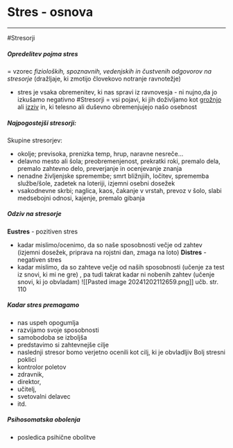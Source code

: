 # Stres - osnova
___ 
#Stresorji 
##### Opredelitev pojma stres
= vzorec *fizioloških, spoznavnih, vedenjskih in čustvenih odgovorov na stresorje* (dražljaje, ki zmotijo človekovo notranje ravnotežje)
- stres je vsaka obremenitev, ki nas spravi iz ravnovesja - ni nujno,da jo izkušamo negativno
#Stresorji = vsi pojavi, ki jih doživljamo kot <u>grožnjo</u> ali <u>izziv</u> in, ki telesno ali duševno obremenjujejo našo osebnost
##### Najpogostejši stresorji:
Skupine stresorjev:
- okolje; previsoka, prenizka temp, hrup, naravne nesreče...
- delavno mesto ali šola; preobremenjenost, prekratki roki, premalo dela, premalo zahtevno delo, preverjanje in ocenjevanje znanja
- nenadne življenjske spremembe; smrt bližnjiih, ločitev, sprememba službe/šole, zadetek na loteriji, izjemni osebni dosežek
- vsakodnevne skrbi; naglica, kaos, čakanje v vrstah, prevoz v šolo, slabi medsebojni odnosi, kajenje, premalo gibanja
##### Odziv na stresorje
**Eustres** - pozitiven stres
- kadar mislimo/ocenimo, da so naše sposobnosti večje od zahtev (izjemni dosežek, priprava na rojstni dan, zmaga na loto)
**Distres** - negativen stres
 - kadar mislimo, da so zahteve večje od naših sposobnosti (učenje za test iz snovi, ki mi ne gre) , pa tudi takrat kadar ni nobenih zahtev (učenje snovi, ki jo obvladam)
![[Pasted image 20241202112659.png]]
učb. str. 110
##### Kadar stres premagamo
- nas uspeh opogumlja
- razvijamo svoje sposobnosti
- samobodoba se izboljša
- predstavimo si zahtevnejše cilje
- naslednji stresor bomo verjetno ocenili kot cilj, ki je obvladljiv
Bolj stresni poklici
- kontrolor poletov
- zdravnik, 
- direktor,
- učitelj,
- svetovalni delavec
- itd.
##### Psihosomatska obolenja
- posledica psihične obolitve